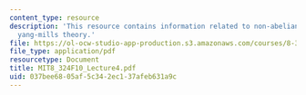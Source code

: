 ```yaml
---
content_type: resource
description: 'This resource contains information related to non-abelian generalizations:
  yang-mills theory.'
file: https://ol-ocw-studio-app-production.s3.amazonaws.com/courses/8-324-relativistic-quantum-field-theory-ii-fall-2010/037bee6805af5c342ec137afeb631a9c_MIT8_324F10_Lecture4.pdf
file_type: application/pdf
resourcetype: Document
title: MIT8_324F10_Lecture4.pdf
uid: 037bee68-05af-5c34-2ec1-37afeb631a9c
---
```

